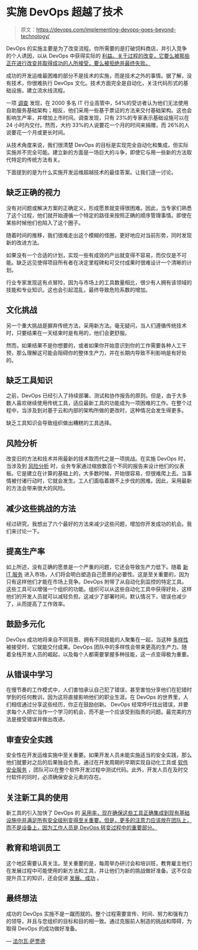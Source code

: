 # 实施 DevOps 超越了技术

> 原文：<https://devops.com/implementing-devops-goes-beyond-technology/>

DevOps 的实施主要是为了改变流程。你所需要的是打破饲料商店，并引入竞争的个人诱因，以从 DevOps 中获得实际的 [利益。关于过程的改变，它要么被那些正在进行改变并取得成功的人所接受，要么被拒绝并最终失败。](https://newrelic.com/devops/benefits-of-devops)

成功的开发运维最困难的部分不是技术的实施，而是技术之外的事情。据了解，没有技术，你很难执行 DevOps 文化。技术方面完全是自动化，关注代码形式的基础设施，建立流水线流程。

一项 [调查](https://www.quali.com/press-releases/qualis-survey-offers-insights-challenges-cloud-devops/) 发现，在 2000 多名 IT 行业高管中，54%的受访者认为他们无法使用自助服务基础架构；相反，他们采用一些基于票证的方法来交付基础架构。这也会影响生产率，并增加上市时间。调查发现，只有 23%的专家表示基础设施可以在 24 小时内交付。然而，大约 33%的人说要花一个月的时间来捐赠，而 26%的人说要花一个月或更长时间。

从技术角度来说，我们很清楚 DevOps 的目标是实现完全自动化和集成，但实际实施并不完全可能。建立新的方面是一场巨大的斗争，即使它与用一些新的方法取代特定的传统方法有关。

下面提到的是为什么实施开发运维超越技术的最佳答案。让我们逐一讨论。

## **缺乏正确的视力**

没有对问题或解决方案的正确定义，形成愿景就变得很困难。因此，当专家们熟悉了这个过程，他们就开始遵循一个特定的路径来按照正确的顺序管理事情。即使在某些时候他们也陷入了这个圈子。

随着时间的推移，我们很难走出这个模糊的怪圈，更好地应对当前形势，同时发现新的改进方法。

如果没有一个合适的计划，实现一些有成效的产出就变得不容易，而仅仅是不可能。缺乏远见使得项目所有者在决定里程碑和可交付成果时很难设计一个清晰的计划。

行业专家发现这有点冒险，因为与市场上的工具数量相比，很少有人拥有该领域的技能和专业知识。这也会引起混乱，最终导致危险系数的增加。

## **文化挑战**

另一个重大挑战是摒弃传统方法，采用新方法。毫无疑问，当人们遵循传统技术时，只要结果在一天结束时是有用的，他们会更舒服。

然而，如果结果不是你想要的，或者如果你开始意识到你的工作需要各种人工干预，那么理解这可能会阻碍你的整体生产力，并在长期内导致不利影响是有好处的。

## **缺乏工具知识**

之前，DevOps 已经引入了持续部署、测试和协作报告的原则。但是，由于大多数人喜欢继续使用传统工具，适应最新工具的功能成为一项困难的工作。在整个过程中，当涉及到对基于云和内部的架构所做的更改时，这种情况会发生得更多。

缺乏工具知识会导致组织做出糟糕的工具选择。

## **风险分析**

改变旧的方法和技术并用最新的技术取而代之是一项挑战。在实施 DevOps 时，当涉及到 [风险分析](https://cloudacademy.com/blog/what-devops-means-for-risk-management/) 时，业务专家通过缩放数百个不同的报告来设计他们的仪表板。它是建立在计算的基础上的，大多数时候，开始很容易，但很难爬上去。当事情被付诸行动时，它就会发生。工人们面临着跟不上步伐的困难。因此，采用最新的方法会带来很大的风险。

## **减少这些挑战的方法**

经过研究，我想出了六个最好的方法来减少这些问题，增加你开发成功的机会。我们来讨论一下。

## **提高生产率**

如上所述，没有正确的愿景是一个严重的问题，它还会导致生产力低下。随着 [新 IT 服务](http://www.radioworks.ca/it-services/new-it-services/) 进入市场，人们将会明白塑造自己愿景的必要性。这是至关重要的，因为只有这样他们才能在市场上竞争。DevOps 附带了从自动化到监控的特定工具。这些工具可以增强一个组织的功能。组织可以从这些自动化工具中获得好处，这样他们的开发人员就可以减轻负担。这减少了部署时间，默认情况下，错误也减少了，从而提高了工作效率。

## **鼓励多元化**

DevOps 成功地将来自不同背景、拥有不同技能的人聚集在一起，当这种 [多样性](https://www.agileconnection.com/article/you-re-ready-devops-your-workplace) 被接受时，它就能交付成果。DevOps 团队中的多样性会带来更高的生产力。随着全栈开发人员的崛起，以及每个人都需要掌握多种技能，这一点变得极为重要。

## 从错误中学习

在慢节奏的工作模式中，人们害怕承认自己犯了错误，甚至害怕分享他们在犯错时学到的任何教训，因为这将直接影响他们的职业生涯。在 DevOps 的世界里，人们相信通过分享这些经历，你正在鼓励创新。 DevOps 经常呼吁找出错误，并要求每个人把它当作一个学习的机会，而不是一个应该受到指责的问题。最完美的方法是接受错误并做出改进。

## **审查安全实践**

安全性在开发运维实施中至关重要。如果开发人员未能实施适当的安全实践，那么他们就要对之后的后果独自负责。通过在开发周期的早期实现自动化工具或 [软件安全服务](https://www.paceap.com/software-security-service.html) ，团队可以在整个软件开发过程中测试代码。此外，开发人员在及时交付软件的同时，必须确保安全元素的存在。

## **关注新工具的使用**

新工具的引入加快了 DevOps 的 [采用率，现在确保这些工具正确集成到现有基础设施中并满足所有安全级别变得至关重要。但是，更多的注意力应该放在团队上，而不是设备上，因为工作人员是 DevOps 转变过程中的重要部分。](https://medium.com/datadriveninvestor/2018-in-review-state-of-devops-adoption-1ce59fb81bd8)

## **教育和培训员工**

这个地区需要认真关注。至关重要的是，每周举办研讨会和培训班，教育雇主他们在发展过程中可能使用的新方法和工具，并让他们为新的挑战做好准备。这不仅会提升员工的知识，还会促进 [发展、成功](https://stackify.com/devops-success-stories/) 。

## **最终想法**

成功的 DevOps 实施不是一蹴而就的。整个过程需要宣传、时间、努力和强有力的领导，并且与您组织的目标和目的相一致。通过克服前人制造的挑战和障碍，为取得 DevOps 的成功做好准备。

— [法尔瓦·萨贾德](https://devops.com/author/farwa-sajjad/)